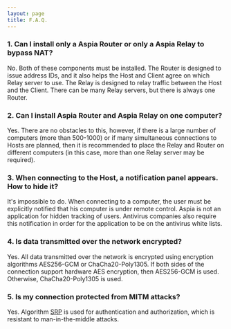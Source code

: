 ```yaml
---
layout: page
title: F.A.Q.
---
```


### 1. Can I install only a Aspia Router or only a Aspia Relay to bypass NAT?
No. Both of these components must be installed. The Router is designed to issue address IDs, and it also helps the Host and Client agree on which Relay server to use.
The Relay is designed to relay traffic between the Host and the Client. There can be many Relay servers, but there is always one Router.

### 2. Can I install Aspia Router and Aspia Relay on one computer?
Yes. There are no obstacles to this, however, if there is a large number of computers (more than 500-1000) or if many simultaneous connections to Hosts are planned,
then it is recommended to place the Relay and Router on different computers (in this case, more than one Relay server may be required).

### 3. When connecting to the Host, a notification panel appears. How to hide it?
It's impossible to do. When connecting to a computer, the user must be explicitly notified that his computer is under remote control.
Aspia is not an application for hidden tracking of users. Antivirus companies also require this notification in order for the application to be on the antivirus white lists.

### 4. Is data transmitted over the network encrypted?
Yes. All data transmitted over the network is encrypted using encryption algorithms AES256-GCM or ChaCha20-Poly1305.
If both sides of the connection support hardware AES encryption, then AES256-GCM is used. Otherwise, ChaCha20-Poly1305 is used.

### 5. Is my connection protected from MITM attacks?
Yes. Algorithm [SRP](https://en.wikipedia.org/wiki/Secure_Remote_Password_protocol) is used for authentication and authorization, which is resistant to man-in-the-middle attacks.